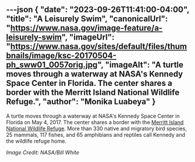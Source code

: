 ---json
{
  "date": "2023-09-26T11:41:00-04:00",
  "title": "A Leisurely Swim",
  "canonicalUrl": "https://www.nasa.gov/image-feature/a-leisurely-swim",
  "imageUrl": "https://www.nasa.gov/sites/default/files/thumbnails/image/ksc-20170504-ph_sww01_0057orig.jpg",
  "imageAlt": "A turtle moves through a waterway at NASA's Kennedy Space Center in Florida. The center shares a border with the Merritt Island National Wildlife Refuge.",
  "author": "Monika Luabeya"
}
---

A turtle moves through a waterway at NASA's Kennedy Space Center in Florida on May 4, 2017. The center shares a border with the [Merritt Island National Wildlife Refuge](https://blogs.nasa.gov/earthdaycountdown/2020/03/16/t-37-protecting-wildlife-at-kennedy-space-center/#:~:text=NASA%E2%80%99s%20Kennedy%20Space%20Center%20in%20Florida%20shares%20its,state-listed%20endangered%20and%20threatened%20animal%20and%20plant%20species.). More than 330 native and migratory bird species, 25 mammals, 117 fishes, and 65 amphibians and reptiles call Kennedy and the wildlife refuge home.

_Image Credit: NASA/Bill White_
